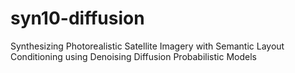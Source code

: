 # syn10-diffusion
Synthesizing Photorealistic Satellite Imagery with Semantic Layout Conditioning using Denoising Diffusion Probabilistic Models
